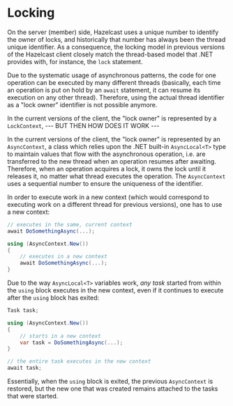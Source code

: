 # Locking

On the server (member) side, Hazelcast uses a unique number to identify the owner of locks, and historically that number has always been the thread unique identifier. As a consequence, the locking model in previous versions of the Hazelcast client closely match the thread-based model that .NET provides with, for instance, the `lock` statement.

Due to the systematic usage of asynchronous patterns, the code for one operation can be executed by many different threads (basically, each time an operation is put on hold by an `await` statement, it can resume its execution on any other thread). Therefore, using the actual thread identifier as a "lock owner" identifier is not possible anymore.

In the current versions of the client, the "lock owner" is represented by a `LockContext`, --- BUT THEN HOW DOES IT WORK ---

In the current versions of the client, the "lock owner" is represented by an `AsyncContext`, a class which relies upon the .NET built-in `AsyncLocal<T>` type to maintain values that flow with the asynchronous operation, i.e. are transferred to the new thread when an operation resumes after awaiting. Therefore, when an operation acquires a lock, it owns the lock until it releases it, no matter what thread executes the operation. The `AsyncContext` uses a sequential number to ensure the uniqueness of the identifier.

In order to execute work in a new context (which would correspond to executing work on a different thread for previous versions), one has to use a new context:

```csharp
// executes in the same, current context
await DoSomethingAsync(...);

using (AsyncContext.New())
{
    // executes in a new context
    await DoSomethingAsync(...);
}
```

Due to the way `AsyncLocal<T>` variables work, *any task* started from within the `using` block executes in the new context, even if it continues to execute after the `using` block has exited:

```csharp
Task task;

using (AsyncContext.New())
{
    // starts in a new context
    var task = DoSomethingAsync(...);
}

// the entire task executes in the new context
await task;
```

Essentially, when the `using` block is exited, the previous `AsyncContext` is restored, but the new one that was created remains attached to the tasks that were started.